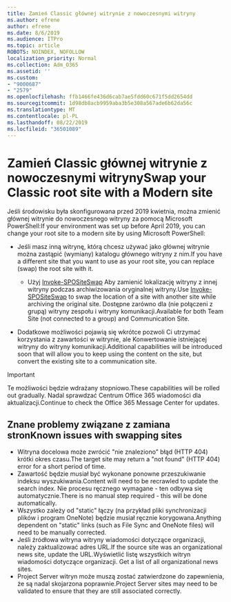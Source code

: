 ```yaml
---
title: Zamień Classic głównej witrynie z nowoczesnymi witryny
ms.author: efrene
author: efrene
ms.date: 8/6/2019
ms.audience: ITPro
ms.topic: article
ROBOTS: NOINDEX, NOFOLLOW
localization_priority: Normal
ms.collection: Adm_O365
ms.assetid: ''
ms.custom:
- "9000687"
- "2579"
ms.openlocfilehash: ffb1466fe436d6cab7ae5fdd60c671f5dd2654dd
ms.sourcegitcommit: 1d98db8acb9959aba3b5e308a567ade6b62da56c
ms.translationtype: MT
ms.contentlocale: pl-PL
ms.lasthandoff: 08/22/2019
ms.locfileid: "36501089"
---
```

# <a name="swap-your-classic-root-site-with-a-modern-site"></a><span data-ttu-id="5d97b-102">Zamień Classic głównej witrynie z nowoczesnymi witryny</span><span class="sxs-lookup"><span data-stu-id="5d97b-102">Swap your Classic root site with a Modern site</span></span>

<span data-ttu-id="5d97b-103">Jeśli środowisku była skonfigurowana przed 2019 kwietnia, można zmienić głównej witrynie do nowoczesnego witryny za pomocą Microsoft PowerShell:</span><span class="sxs-lookup"><span data-stu-id="5d97b-103">If your environment was set up before April 2019, you can change your root site to a modern site by using Microsoft PowerShell:</span></span>

- <span data-ttu-id="5d97b-104">Jeśli masz inną witrynę, którą chcesz używać jako głównej witrynie można zastąpić (wymiany) katalogu głównego witryny z nim.</span><span class="sxs-lookup"><span data-stu-id="5d97b-104">If you have a different site that you want to use as your root site, you can replace (swap) the root site with it.</span></span> 
    - <span data-ttu-id="5d97b-105">Użyj [Invoke-SPOSiteSwap](https://docs.microsoft.com/powershell/module/sharepoint-online/invoke-spositeswap?view=sharepoint-ps) Aby zamienić lokalizację witryny z innej witryny podczas archiwizowania oryginalnej witryny.</span><span class="sxs-lookup"><span data-stu-id="5d97b-105">Use [Invoke-SPOSiteSwap](https://docs.microsoft.com/powershell/module/sharepoint-online/invoke-spositeswap?view=sharepoint-ps) to swap the location of a site with another site while archiving the original site.</span></span> <span data-ttu-id="5d97b-106">Dostępne zarówno dla (nie połączeni z grupą) witryny zespołu i witryny komunikacji.</span><span class="sxs-lookup"><span data-stu-id="5d97b-106">Available for both Team Site (not connected to a group) and Communication Site.</span></span> 

- <span data-ttu-id="5d97b-107">Dodatkowe możliwości pojawią się wkrótce pozwoli Ci utrzymać korzystania z zawartości w witrynie, ale Konwertowanie istniejącej witryny do witryny komunikacji.</span><span class="sxs-lookup"><span data-stu-id="5d97b-107">Additional capabilities will be introduced soon that will allow you to keep using the content on the site, but convert the existing site to a communication site.</span></span> 
>[!Important]
><span data-ttu-id="5d97b-108">Te możliwości będzie wdrażany stopniowo.</span><span class="sxs-lookup"><span data-stu-id="5d97b-108">These capabilities will be rolled out gradually.</span></span> <span data-ttu-id="5d97b-109">Nadal sprawdzać Centrum Office 365 wiadomości dla aktualizacji.</span><span class="sxs-lookup"><span data-stu-id="5d97b-109">Continue to check the Office 365 Message Center for updates.</span></span> 

## <a name="known-issues-with-swapping-sites"></a><span data-ttu-id="5d97b-110">Znane problemy związane z zamiana stron</span><span class="sxs-lookup"><span data-stu-id="5d97b-110">Known issues with swapping sites</span></span>

- <span data-ttu-id="5d97b-111">Witryna docelowa może zwrócić "nie znaleziono" błąd (HTTP 404) krótki okres czasu.</span><span class="sxs-lookup"><span data-stu-id="5d97b-111">The target site may return a "not found" (HTTP 404) error for a short period of time.</span></span>
- <span data-ttu-id="5d97b-112">Zawartość będzie musiał być wykonane ponowne przeszukiwanie indeksu wyszukiwania.</span><span class="sxs-lookup"><span data-stu-id="5d97b-112">Content will need to be recrawled to update the search index.</span></span> <span data-ttu-id="5d97b-113">Nie procesu ręcznego wymagane - ten odbywa się automatycznie.</span><span class="sxs-lookup"><span data-stu-id="5d97b-113">There is no manual step required - this will be done automatically.</span></span>
- <span data-ttu-id="5d97b-114">Wszystko zależy od "static" łączy (na przykład pliki synchronizacji plików i program OneNote) będzie musiał ręcznie korygowana.</span><span class="sxs-lookup"><span data-stu-id="5d97b-114">Anything dependent on "static" links (such as File Sync and OneNote files) will need to be manually corrected.</span></span>
- <span data-ttu-id="5d97b-115">Jeśli źródłowa witryna witryny wiadomości dotyczące organizacji, należy zaktualizować adres URL.</span><span class="sxs-lookup"><span data-stu-id="5d97b-115">If the source site was an organizational news site, update the URL.</span></span><span data-ttu-id="5d97b-116">Wyświetlić listę wszystkich witryn wiadomości dotyczące organizacji.</span><span class="sxs-lookup"><span data-stu-id="5d97b-116"> Get a list of all organizational news sites.</span></span>
- <span data-ttu-id="5d97b-117">Project Server witryn może muszą zostać zatwierdzone do zapewnienia, że są nadal skojarzona poprawnie.</span><span class="sxs-lookup"><span data-stu-id="5d97b-117">Project Server sites may need to be validated to ensure that they are still associated correctly.</span></span>





